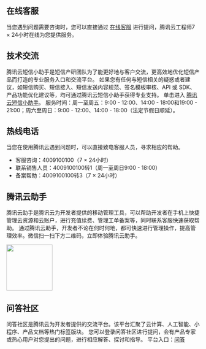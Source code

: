 ## 在线客服
当您遇到问题需要咨询时，您可以直接通过 [在线客服](https://cloud.tencent.com/act/event/Online_service) 进行提问，腾讯云工程师7 × 24小时在线为您提供服务。

## 技术交流
腾讯云短信小助手是短信产研团队为了能更好地与客户交流，更高效地优化短信产品而打造的专业服务入口和交流平台。
如果您有任何与短信相关的疑惑或者建议，如短信购买、短信接入、短信发送内容规范、签名模板审核、API 或 SDK、产品功能优化建议等，均可通过腾讯云短信小助手获得专业支持。
单击进入 [腾讯云短信小助手](https://tccc.qcloud.com/web/im/index.html#/chat?webAppId=8fa15978f85cb41f7e2ea36920cb3ae1&title=Sms)。
服务时间：周一至周五：9:00 - 12:00、14:00 - 18:00和19:00 - 21:00；周六至周日：9:00 - 12:00、14:00 - 18:00（法定节假日顺延）。

## 热线电话
当您在使用腾讯云遇到问题时，可以直接致电客服人员，寻求相应的帮助。
- 客服咨询：4009100100（7 × 24小时）
- 联系销售人员：4009100100转1（周一至周日9:00 - 18:00）
- 备案帮助：4009100100转3（7 × 24小时）

## 腾讯云助手
腾讯云助手是腾讯云为开发者提供的移动管理工具，可以帮助开发者在手机上快捷管理云资源和云账户，进行充值续费、管理工单备案等，同时联系客服快速获取帮助。
通过腾讯云助手，开发者不论在何时何地，都可快速进行管理操作，提高管理效率。微信扫一扫下方二维码，立即体验腾讯云助手。

<img src="https://main.qcloudimg.com/raw/8a7deca0ca4a5aa2cef55338f9adf5a4.png" width=120px>

## 问答社区
问答社区是腾讯云为开发者提供的交流平台。该平台汇聚了云计算、人工智能、小程序、产品文档等热门标签版块。
您可以登录问答社区进行提问，会有产品专家或热心用户对您提出的问题，进行相应解答、探讨和指导。
平台入口：[问答](https://cloud.tencent.com/developer/ask)

